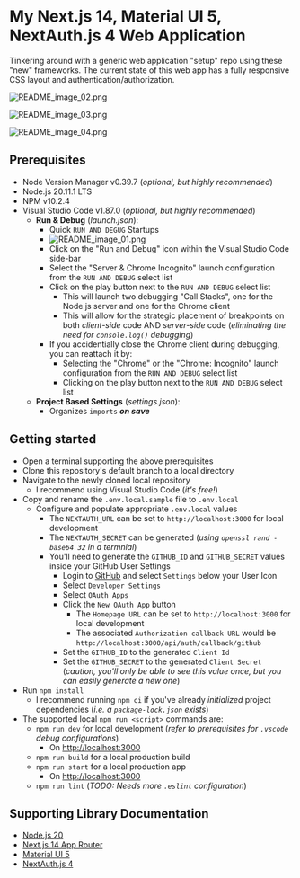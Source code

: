 # My Next.js 14, Material UI 5, NextAuth.js 4 Web Application
Tinkering around with a generic web application "setup" repo using these "new" frameworks. The current state of this web app has a fully responsive CSS layout and authentication/authorization.

![README_image_02.png](https://github.com/jphillips28/my-next-mui-auth-app/blob/main/README_image_02.png?raw=true)

![README_image_03.png](https://github.com/jphillips28/my-next-mui-auth-app/blob/main/README_image_03.png?raw=true)

![README_image_04.png](https://github.com/jphillips28/my-next-mui-auth-app/blob/main/README_image_04.png?raw=true)

## Prerequisites
- Node Version Manager v0.39.7 (_optional, but highly recommended_)
- Node.js 20.11.1 LTS
- NPM v10.2.4
- Visual Studio Code v1.87.0 (_optional, but highly recommended_)
  - **Run & Debug** (_launch.json_): 
    - Quick `RUN AND DEGUG` Startups
    - ![README_image_01.png](https://github.com/jphillips28/my-next-mui-auth-app/blob/main/README_image_01.png?raw=true)
    - Click on the "Run and Debug" icon within the Visual Studio Code side-bar
    - Select the "Server & Chrome Incognito" launch configuration from the `RUN AND DEBUG` select list
    - Click on the play button next to the `RUN AND DEBUG` select list
      - This will launch two debugging "Call Stacks", one for the Node.js server and one for the Chrome client
      - This will allow for the strategic placement of breakpoints on both _client-side_ code AND _server-side_ code (_eliminating the need for `console.log()` debugging_)
    - If you accidentially close the Chrome client during debugging, you can reattach it by:
      - Selecting the "Chrome" or the "Chrome: Incognito" launch configuration from the `RUN AND DEBUG` select list
      - Clicking on the play button next to the `RUN AND DEBUG` select list
  - **Project Based Settings** (_settings.json_):
    - Organizes `imports` ***on save***

## Getting started
- Open a terminal supporting the above prerequisites
- Clone this repository's default branch to a local directory
- Navigate to the newly cloned local repository
  - I recommend using Visual Studio Code (_it's free!_)
- Copy and rename the `.env.local.sample` file to `.env.local`
  - Configure and populate appropriate `.env.local` values
    - The `NEXTAUTH_URL` can be set to `http://localhost:3000` for local development
    - The `NEXTAUTH_SECRET` can be generated (_using `openssl rand -base64 32` in a termnial_)
    - You'll need to generate the `GITHUB_ID` and `GITHUB_SECRET` values inside your GitHub User Settings
      - Login to [GitHub](https://github.com/) and select `Settings` below your User Icon
      - Select `Developer Settings`
      - Select `OAuth Apps`
      - Click the `New OAuth App` button
        - The `Homepage URL` can be set to `http://localhost:3000` for local development
        - The associated `Authorization callback URL` would be `http://localhost:3000/api/auth/callback/github`
      - Set the `GITHUB_ID` to the generated `Client Id`
      - Set the `GITHUB_SECRET` to the generated `Client Secret` (_caution, you'll only be able to see this value once, but you can easily generate a new one_)
- Run `npm install`
  - I recommend running `npm ci` if you've already _initialized_ project dependencies (_i.e. a `package-lock.json` exists_)
- The supported local `npm run <script>` commands are:
  - `npm run dev` for local development (_refer to prerequisites for `.vscode` debug configurations_)
    - On [http://localhost:3000](http://localhost:3000)
  - `npm run build` for a local production build
  - `npm run start` for a local production app
    - On [http://localhost:3000](http://localhost:3000)
  - `npm run lint` (_TODO: Needs more `.eslint` configuration_)

## Supporting Library Documentation
- [Node.js 20](https://nodejs.org/dist/latest-v20.x/docs/api/)
- [Next.js 14 App Router](https://nextjs.org/docs)
- [Material UI 5](https://mui.com/material-ui/getting-started/)
- [NextAuth.js 4](https://next-auth.js.org/getting-started/introduction)
